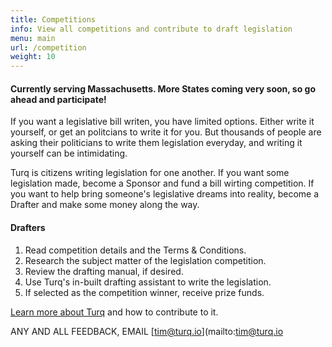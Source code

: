 ```yaml
---
title: Competitions
info: View all competitions and contribute to draft legislation
menu: main
url: /competition
weight: 10
---
```

#### Currently serving Massachusetts. More States coming very soon, so go ahead and participate!  

If you want a legislative bill writen, you have limited options. Either write it yourself, or get an politcians to write it for you. But thousands of people are asking their politicians to write them legislation everyday, and writing it yourself can be intimidating.  

Turq is citizens writing legislation for one another.  If you want some legislation made, become a Sponsor and fund a bill wirting competition. If you want to help bring someone's legislative dreams into reality, become a Drafter and make some money along the way.  

#### Drafters

1. Read competition details and the Terms & Conditions.
2. Research the subject matter of the legislation competition.
3. Review the drafting manual, if desired.
4. Use Turq's in-built drafting assistant to write the legislation.
5. If selected as the competition winner, receive prize funds.


[Learn more about Turq](/about) and how to contribute to it.  

ANY AND ALL FEEDBACK, EMAIL [tim@turq.io](mailto:tim@turq.io